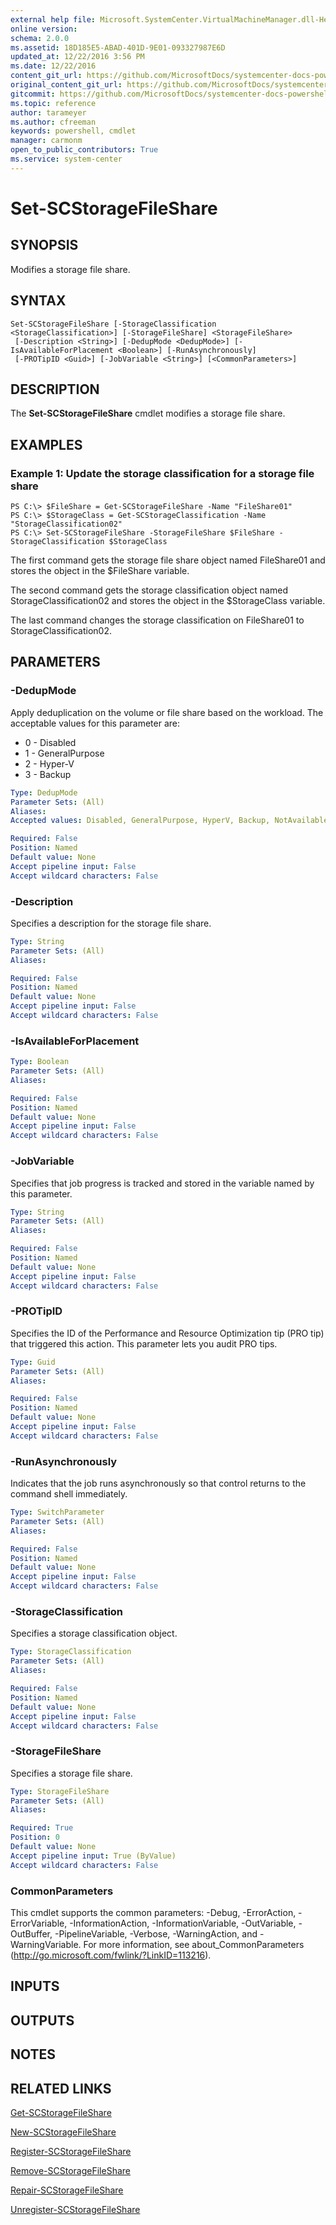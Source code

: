 ```yaml
---
external help file: Microsoft.SystemCenter.VirtualMachineManager.dll-Help.xml
online version: 
schema: 2.0.0
ms.assetid: 18D185E5-ABAD-401D-9E01-093327987E6D
updated_at: 12/22/2016 3:56 PM
ms.date: 12/22/2016
content_git_url: https://github.com/MicrosoftDocs/systemcenter-docs-powershell/blob/master/systemcenter-cmdlets/SystemCenter2016/VirtualMachineManager/vlatest/Set-SCStorageFileShare.md
original_content_git_url: https://github.com/MicrosoftDocs/systemcenter-docs-powershell/blob/master/systemcenter-cmdlets/SystemCenter2016/VirtualMachineManager/vlatest/Set-SCStorageFileShare.md
gitcommit: https://github.com/MicrosoftDocs/systemcenter-docs-powershell/blob/96e5647587661652225fbdd2c797cd4d59d542bc/systemcenter-cmdlets/SystemCenter2016/VirtualMachineManager/vlatest/Set-SCStorageFileShare.md
ms.topic: reference
author: tarameyer
ms.author: cfreeman
keywords: powershell, cmdlet
manager: carmonm
open_to_public_contributors: True
ms.service: system-center
---
```


# Set-SCStorageFileShare

## SYNOPSIS
Modifies a storage file share.

## SYNTAX

```
Set-SCStorageFileShare [-StorageClassification <StorageClassification>] [-StorageFileShare] <StorageFileShare>
 [-Description <String>] [-DedupMode <DedupMode>] [-IsAvailableForPlacement <Boolean>] [-RunAsynchronously]
 [-PROTipID <Guid>] [-JobVariable <String>] [<CommonParameters>]
```

## DESCRIPTION
The **Set-SCStorageFileShare** cmdlet modifies a storage file share.

## EXAMPLES

### Example 1: Update the storage classification for a storage file share
```
PS C:\> $FileShare = Get-SCStorageFileShare -Name "FileShare01"
PS C:\> $StorageClass = Get-SCStorageClassification -Name "StorageClassification02"
PS C:\> Set-SCStorageFileShare -StorageFileShare $FileShare -StorageClassification $StorageClass
```

The first command gets the storage file share object named FileShare01 and stores the object in the $FileShare variable.

The second command gets the storage classification object named StorageClassification02 and stores the object in the $StorageClass variable.

The last command changes the storage classification on FileShare01 to StorageClassification02.

## PARAMETERS

### -DedupMode
Apply deduplication on the volume or file share based on the workload.
The acceptable values for this parameter are:

- 0 - Disabled
- 1 - GeneralPurpose
- 2 - Hyper-V
- 3 - Backup

```yaml
Type: DedupMode
Parameter Sets: (All)
Aliases: 
Accepted values: Disabled, GeneralPurpose, HyperV, Backup, NotAvailable

Required: False
Position: Named
Default value: None
Accept pipeline input: False
Accept wildcard characters: False
```

### -Description
Specifies a description for the storage file share.

```yaml
Type: String
Parameter Sets: (All)
Aliases: 

Required: False
Position: Named
Default value: None
Accept pipeline input: False
Accept wildcard characters: False
```

### -IsAvailableForPlacement


```yaml
Type: Boolean
Parameter Sets: (All)
Aliases: 

Required: False
Position: Named
Default value: None
Accept pipeline input: False
Accept wildcard characters: False
```

### -JobVariable
Specifies that job progress is tracked and stored in the variable named by this parameter.

```yaml
Type: String
Parameter Sets: (All)
Aliases: 

Required: False
Position: Named
Default value: None
Accept pipeline input: False
Accept wildcard characters: False
```

### -PROTipID
Specifies the ID of the Performance and Resource Optimization tip (PRO tip) that triggered this action.
This parameter lets you audit PRO tips.

```yaml
Type: Guid
Parameter Sets: (All)
Aliases: 

Required: False
Position: Named
Default value: None
Accept pipeline input: False
Accept wildcard characters: False
```

### -RunAsynchronously
Indicates that the job runs asynchronously so that control returns to the command shell immediately.

```yaml
Type: SwitchParameter
Parameter Sets: (All)
Aliases: 

Required: False
Position: Named
Default value: None
Accept pipeline input: False
Accept wildcard characters: False
```

### -StorageClassification
Specifies a storage classification object.

```yaml
Type: StorageClassification
Parameter Sets: (All)
Aliases: 

Required: False
Position: Named
Default value: None
Accept pipeline input: False
Accept wildcard characters: False
```

### -StorageFileShare
Specifies a storage file share.

```yaml
Type: StorageFileShare
Parameter Sets: (All)
Aliases: 

Required: True
Position: 0
Default value: None
Accept pipeline input: True (ByValue)
Accept wildcard characters: False
```

### CommonParameters
This cmdlet supports the common parameters: -Debug, -ErrorAction, -ErrorVariable, -InformationAction, -InformationVariable, -OutVariable, -OutBuffer, -PipelineVariable, -Verbose, -WarningAction, and -WarningVariable. For more information, see about_CommonParameters (http://go.microsoft.com/fwlink/?LinkID=113216).

## INPUTS

## OUTPUTS

## NOTES

## RELATED LINKS

[Get-SCStorageFileShare](xref:SystemCenter2016/VirtualMachineManager/vlatest/Get-SCStorageFileShare.md)

[New-SCStorageFileShare](xref:SystemCenter2016/VirtualMachineManager/vlatest/New-SCStorageFileShare.md)

[Register-SCStorageFileShare](xref:SystemCenter2016/VirtualMachineManager/vlatest/Register-SCStorageFileShare.md)

[Remove-SCStorageFileShare](xref:SystemCenter2016/VirtualMachineManager/vlatest/Remove-SCStorageFileShare.md)

[Repair-SCStorageFileShare](xref:SystemCenter2016/VirtualMachineManager/vlatest/Repair-SCStorageFileShare.md)

[Unregister-SCStorageFileShare](xref:SystemCenter2016/VirtualMachineManager/vlatest/Unregister-SCStorageFileShare.md)

